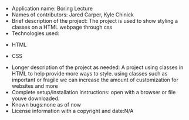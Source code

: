 - Application name: Boring Lecture 
- Names of contributors: Jared Carper, Kyle Chinick
- Brief description of the project: The project is used to show styling a classes on a HTML webpage through css 
- Technologies used:

* HTML

* CSS

- Longer description of the project as needed: A project using classes in HTML to help provide more ways to style. using classes such as important or fragile we can increase the amount of customization for websites and more
- Complete setup/installation instructions: open with a browser or file youve downloaded.
- Known bugs:none as of now
- License information with a copyright and date:N/A